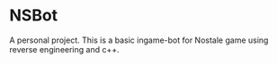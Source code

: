 # NSBot

A personal project.
This is a basic ingame-bot for Nostale game using reverse engineering and c++.
